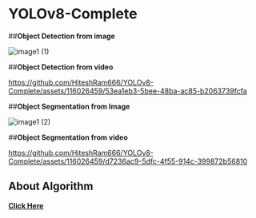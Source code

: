 # YOLOv8-Complete

##**Object Detection from image**

![image1 (1)](https://github.com/HiteshRam666/YOLOv8-Complete/assets/116026459/274efbaf-3235-4378-8d7a-6feb6ad15cce)

##**Object Detection from video**

https://github.com/HiteshRam666/YOLOv8-Complete/assets/116026459/53ea1eb3-5bee-48ba-ac85-b2063739fcfa

##**Object Segmentation from Image**

![image1 (2)](https://github.com/HiteshRam666/YOLOv8-Complete/assets/116026459/ecf411f3-5a73-413d-b0ea-37847ac23248)

##**Object Segmentation from video**

https://github.com/HiteshRam666/YOLOv8-Complete/assets/116026459/d7236ac9-5dfc-4f55-914c-399872b56810

## About Algorithm

**[Click Here](https://github.com/ultralytics/ultralytics)**



